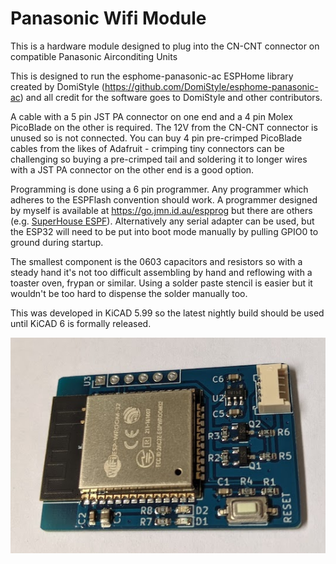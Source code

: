 # Panasonic Wifi Module

This is a hardware module designed to plug into the CN-CNT connector on compatible Panasonic Airconditing Units

This is designed to run the esphome-panasonic-ac ESPHome library created by DomiStyle (https://github.com/DomiStyle/esphome-panasonic-ac) and all credit for the software goes to DomiStyle and other contributors.  

A cable with a 5 pin JST PA connector on one end and a 4 pin Molex PicoBlade on the other is required.  The 12V from the CN-CNT connector is unused so is not connected.  You can buy 4 pin pre-crimped PicoBlade cables from the likes of Adafruit - crimping tiny connectors can be challenging so buying a pre-crimped tail and soldering it to longer wires with a JST PA connector on the other end is a good option.

Programming is done using a 6 pin programmer.  Any programmer which adheres to the ESPFlash convention should work.  A programmer designed by myself is available at https://go.jmn.id.au/espprog but there are others (e.g. [SuperHouse ESPF](https://github.com/SuperHouse/ESPF)).  Alternatively any serial adapter can be used, but the ESP32 will need to be put into boot mode manually by pulling GPIO0 to ground during startup.

The smallest component is the 0603 capacitors and resistors so with a steady hand it's not too difficult assembling by hand and reflowing with a toaster oven, frypan or similar.  Using a solder paste stencil is easier but it wouldn't be too hard to dispense the solder manually too.

This was developed in KiCAD 5.99 so the latest nightly build should be used until KiCAD 6 is formally released.

![assembled board](/Assembled_board.jpg "Assembled Board")